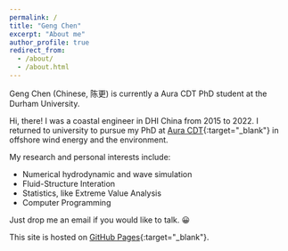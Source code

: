 ```yaml
---
permalink: /
title: "Geng Chen"
excerpt: "About me"
author_profile: true
redirect_from: 
  - /about/
  - /about.html
---
```


Geng Chen (Chinese, 陈更) is currently a Aura CDT PhD student at the Durham University.

Hi, there! I was a coastal engineer in DHI China from 2015 to 2022.  I returned to university to pursue my PhD at [Aura CDT](https://auracdt.hull.ac.uk/){:target="_blank"} in offshore wind energy and the environment.

My research and personal interests include:

* Numerical hydrodynamic and wave simulation
* Fluid-Structure Interation
* Statistics, like Extreme Value Analysis
* Computer Programming


Just drop me an email if you would like to talk.  😀 

This site is hosted on [GitHub Pages](https://docs.github.com/en/pages/getting-started-with-github-pages/about-github-pages){:target="_blank"}. 


<!-- Education
======
* B.S. in Harbour, Waterway & Coastal Engineering , Ocean University of China, 2012
* M.E. in Harbour, Coastal & Offshore Engineering , Ocean University of China, 2015
* PG Diploma in Offshore Wind Energy and the Environment, University of Hull, 2023 (expected)

Work experience
======
* 2015 - 2022: Coastal Engineer, DHI China
  * Coastal hydrodynamic team lead, Offshore wind business coordinator
  * Consulting: hydrodynamic and waves related projects, analysis in MATLAB & Python
  * In-house software training: over 200-hour training of MIKE software suite
  * Internal Research & Development
  * Business development and coordination with DHI Group colleagues  -->

<!-- Skills
======
* Computer and Programming
  * Python; MATLAB; FORTRAN; CAD; GIS; Linux; Parallel Computing; Git; LaTeX; Endnote
  * Coursera Machine Learning and Deep Learning Certificates

* Management
  * Project management; Team cooperation; Remote working
  * Microsoft SharePoint and Business Management System; Enterprise Resource Planning
* Language
  * Mandarin Chinese: Native
  * English: Good -->